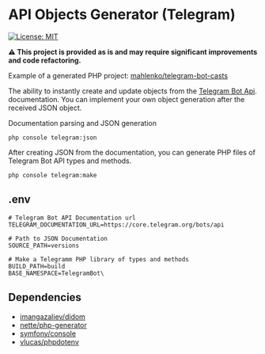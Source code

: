 # API Objects Generator (Telegram)

[![License: MIT](https://img.shields.io/badge/License-MIT-yellow.svg)](https://opensource.org/licenses/MIT)

**⚠️ This project is provided as is and may require significant improvements and code refactoring.**

Example of a generated PHP project: [mahlenko/telegram-bot-casts](https://github.com/mahlenko/telegram-bot-casts)

The ability to instantly create and update objects from the [Telegram Bot Api](https://core.telegram.org/bots/api#available-types). documentation. You can implement your own object generation after the received JSON object.

Documentation parsing and JSON generation

```shell
php console telegram:json
```

After creating JSON from the documentation, you can generate PHP files of Telegram Bot API types and methods.

```shell
php console telegram:make 
```

## .env

```dotenv
# Telegram Bot API Documentation url
TELEGRAM_DOCUMENTATION_URL=https://core.telegram.org/bots/api

# Path to JSON Documentation
SOURCE_PATH=versions

# Make a Telegramm PHP library of types and methods
BUILD_PATH=build
BASE_NAMESPACE=TelegramBot\
```

## Dependencies

- [imangazaliev/didom](https://github.com/nette/php-generatorhttps://github.com/Imangazaliev/DiDOM)
- [nette/php-generator](https://github.com/nette/php-generator)
- [symfony/console](https://symfony.com/components/Console)
- [vlucas/phpdotenv](https://github.com/vlucas/phpdotenv)